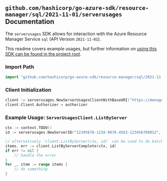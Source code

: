
## `github.com/hashicorp/go-azure-sdk/resource-manager/sql/2021-11-01/serverusages` Documentation

The `serverusages` SDK allows for interaction with the Azure Resource Manager Service `sql` (API Version `2021-11-01`).

This readme covers example usages, but further information on [using this SDK can be found in the project root](https://github.com/hashicorp/go-azure-sdk/tree/main/docs).

### Import Path

```go
import "github.com/hashicorp/go-azure-sdk/resource-manager/sql/2021-11-01/serverusages"
```


### Client Initialization

```go
client := serverusages.NewServerUsagesClientWithBaseURI("https://management.azure.com")
client.Client.Authorizer = authorizer
```


### Example Usage: `ServerUsagesClient.ListByServer`

```go
ctx := context.TODO()
id := serverusages.NewServerID("12345678-1234-9876-4563-123456789012", "example-resource-group", "serverValue")

// alternatively `client.ListByServer(ctx, id)` can be used to do batched pagination
items, err := client.ListByServerComplete(ctx, id)
if err != nil {
	// handle the error
}
for _, item := range items {
	// do something
}
```
